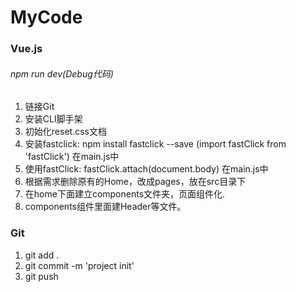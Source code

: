 # MyCode
### Vue.js
###### npm run dev(Debug代码)
1. 链接Git
2. 安装CLI脚手架
3. 初始化reset.css文档
4. 安装fastclick: npm install fastclick --save (import fastClick from 'fastClick') 在main.js中
5. 使用fastClick: fastClick.attach(document.body) 在main.js中
6. 根据需求删除原有的Home，改成pages，放在src目录下
7. 在home下面建立components文件夹，页面组件化.
8. components组件里面建Header等文件。
### Git
1. git add .
2. git commit -m 'project init'
3. git push
